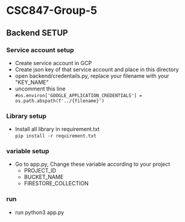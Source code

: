 # CSC847-Group-5

## Backend SETUP

### Service account setup
- Create service account in GCP 
- Create json key of that service account and place in this directory
- open backend/credentails.py, replace your filename with your "KEY_NAME"
- uncomment this line\
    ```#os.environ['GOOGLE_APPLICATION_CREDENTIALS'] = os.path.abspath(f'../{filename}')```

### Library setup
- Install all library in requirement.txt\
    ```pip install -r requirement.txt```

### variable setup
- Go to app.py, Change these variable according to your project
    - PROJECT_ID
    - BUCKET_NAME
    - FIRESTORE_COLLECTION

### run
- run python3 app.py
